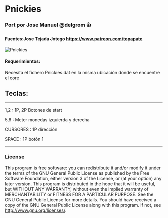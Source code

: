 # Pnickies

### Port por Jose Manuel @delgrom :+1: 
#### Fuentes:Jose Tejada Jotego https://www.patreon.com/topapate

![Pnickies](https://user-images.githubusercontent.com/31018768/93027111-16741180-f60b-11ea-8772-3eac74d62a6f.jpg)

#### Requerimientos:

Necesita el fichero Pnickies.dat en la misma ubicación donde se encuentre el core

## Teclas:
--------------------------------------------------
1,2 :   1P, 2P Botones de start

5,6 :   Meter monedas izquierda y derecha

CURSORES : 1P dirección

SPACE    : 1P botón 1

---------------------------------------------------
### License


This program is free software: you can redistribute it and/or modify it under the terms of the GNU General Public License as published by the Free Software Foundation, either version 3 of the License, or (at your option) any later version.
This program is distributed in the hope that it will be useful, but WITHOUT ANY WARRANTY; without even the implied warranty of MERCHANTABILITY or FITNESS FOR A PARTICULAR PURPOSE. See the GNU General Public License for more details.
You should have received a copy of the GNU General Public License along with this program. If not, see http://www.gnu.org/licenses/.
